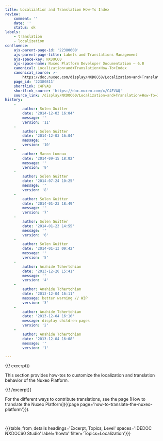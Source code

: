 ```yaml
---
title: Localization and Translation How-To Index
review:
    comment: ''
    date: ''
    status: ok
labels:
    - translation
    - localization
confluence:
    ajs-parent-page-id: '22380608'
    ajs-parent-page-title: Labels and Translations Management
    ajs-space-key: NXDOC60
    ajs-space-name: Nuxeo Platform Developer Documentation — 6.0
    canonical: Localization+and+Translation+How-To+Index
    canonical_source: >-
        https://doc.nuxeo.com/display/NXDOC60/Localization+and+Translation+How-To+Index
    page_id: '22380811'
    shortlink: C4FVAQ
    shortlink_source: 'https://doc.nuxeo.com/x/C4FVAQ'
    source_link: /display/NXDOC60/Localization+and+Translation+How-To+Index
history:
    - 
        author: Solen Guitter
        date: '2014-12-03 16:04'
        message: ''
        version: '11'
    - 
        author: Solen Guitter
        date: '2014-12-03 16:04'
        message: ''
        version: '10'
    - 
        author: Manon Lumeau
        date: '2014-09-15 18:02'
        message: ''
        version: '9'
    - 
        author: Solen Guitter
        date: '2014-07-24 10:25'
        message: ''
        version: '8'
    - 
        author: Solen Guitter
        date: '2014-01-23 18:49'
        message: ''
        version: '7'
    - 
        author: Solen Guitter
        date: '2014-01-23 14:55'
        message: ''
        version: '6'
    - 
        author: Solen Guitter
        date: '2014-01-13 09:42'
        message: ''
        version: '5'
    - 
        author: Anahide Tchertchian
        date: '2013-12-20 15:41'
        message: ''
        version: '4'
    - 
        author: Anahide Tchertchian
        date: '2013-12-04 16:11'
        message: better warning // WIP
        version: '3'
    - 
        author: Anahide Tchertchian
        date: '2013-12-04 16:10'
        message: display children pages
        version: '2'
    - 
        author: Anahide Tchertchian
        date: '2013-12-04 16:08'
        message: ''
        version: '1'

---
```

{{! excerpt}}

This section provides how-tos to customize the localization and translation behavior of the Nuxeo Platform.

{{! /excerpt}}

For the different ways to contribute translations, see the page [How to translate the Nuxeo Platform]({{page page='how-to-translate-the-nuxeo-platform'}}).&nbsp;

&nbsp;

{{{table_from_details headings='Excerpt, Topics, Level' spaces='IDEDOC NXDOC60 Studio' label='howto' filter='Topics=Localization'}}}